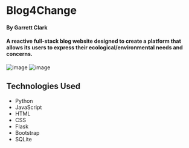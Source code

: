 # Blog4Change

#### By **Garrett Clark**

#### A reactive full-stack blog website designed to create a platform that allows its users to express their ecological/environmental needs and concerns. 

![image](https://user-images.githubusercontent.com/97637517/180675221-b05169fc-78d1-47ee-af44-571056406d7c.png)
![image](https://user-images.githubusercontent.com/97637517/180675270-02c899cf-4365-41d7-83a5-d86f88326c5e.png)


## Technologies Used

* Python
* JavaScript
* HTML
* CSS
* Flask
* Bootstrap
* SQLite
